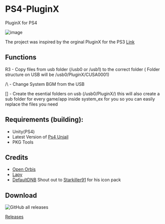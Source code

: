 # PS4-PluginX
 PluginX for PS4
 
 ![image](https://user-images.githubusercontent.com/12253240/145779754-c12ec2e7-093b-4c6a-8b3a-4ccefe5fcd01.png)

 
 The project was inspired by the orginal PluginX for the PS3 [Link](https://store.brewology.com/ahomebrew.php?brewid=251)
 

## Functions
R3 - Copy files from usb folder (/usb0 or /usb1) to the correct folder ( Folder structure on USB will be /usb0/PluginX/CUSA0001)

/\ - Change System BGM from the USB

[] - Create the esential folders on usb (/usb0/PluginX/) this will also create a sub folder for every game/app inside system_ex for you so you can easily replace the files you need

## Requirements (building):
 * Unity(PS4)
 * Latest Version of [Ps4 Unjail](https://github.com/PSTools/ps4_unjail)
 * PKG Tools
 
## Credits
* [Open Orbis]()
* [Lapy](https://twitter.com/Lapy05575948)
* [DefaultDNB](https://twitter.com/DefaultDNB)
Shout out to [Starkiller91](https://twitter.com/Starkiller91) for his icon pack


## Download
![GitHub all releases](https://img.shields.io/github/downloads/xXxTheDarkprogramerxXx/PS4-PluginX/total)

[Releases](https://github.com/xXxTheDarkprogramerxXx/PS4-PluginX/releases/tag/V1)

